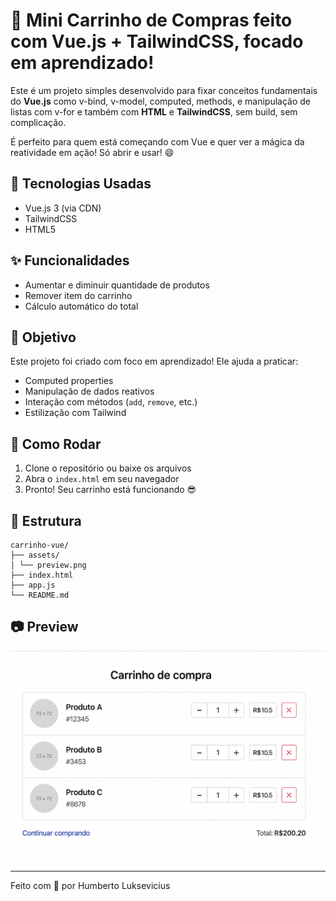 # 🛒 Mini Carrinho de Compras feito com Vue.js + TailwindCSS, focado em aprendizado!

Este é um projeto simples desenvolvido para fixar conceitos fundamentais do **Vue.js** como v-bind, v-model, computed, methods, e manipulação de listas com v-for e também com **HTML** e **TailwindCSS**, sem build, sem complicação.

É perfeito para quem está começando com Vue e quer ver a mágica da reatividade em ação! Só abrir e usar! 😄

## 🔧 Tecnologias Usadas

- Vue.js 3 (via CDN)
- TailwindCSS
- HTML5

## ✨ Funcionalidades

- Aumentar e diminuir quantidade de produtos
- Remover item do carrinho
- Cálculo automático do total

## 🧠 Objetivo

Este projeto foi criado com foco em aprendizado! Ele ajuda a praticar:

- Computed properties
- Manipulação de dados reativos
- Interação com métodos (`add`, `remove`, etc.)
- Estilização com Tailwind

## 🚀 Como Rodar

1. Clone o repositório ou baixe os arquivos
2. Abra o `index.html` em seu navegador
3. Pronto! Seu carrinho está funcionando 😎

## 📁 Estrutura

```
carrinho-vue/
├── assets/
│ └── preview.png
├── index.html
├── app.js
└── README.md
```

## 📷 Preview

![preview](assets/preview.png)

---

Feito com 💚 por Humberto Luksevicius
